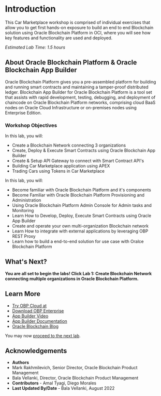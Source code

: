 # Introduction

This Car Marketplace workshop is comprised of individual exercises that allow you to get first hands-on exposure to build an end to end Blockchain solution using Oracle Blockchain Platform in OCI, where you will see how key features and functionality are used and deployed.

*Estimated Lab Time: 1.5 hours*

## About Oracle Blockchain Platform & Oracle Blockchain App Builder

Oracle Blockchain Platform gives you a pre-assembled platform for building and running smart contracts and maintaining a tamper-proof distributed ledger. Blockchain App Builder for Oracle Blockchain Platform is a tool set that assists with rapid development, testing, debugging, and deployment of chaincode on Oracle Blockchain Platform networks, comprising cloud BaaS nodes on Oracle Cloud Infrastructure or on-premises nodes using Enterprise Edition.


### Workshop Objectives

In this lab, you will:
- Create a Blockchain Network connecting 3 organizations
- Create, Deploy & Execute Smart Contracts using Oracle Blockchain App Builder
- Create & Setup API Gateway to connect with Smart Contract API's
- Building Car Marketplace application using APEX
- Trading Cars using Tokens in Car Marketplace

In this lab, you will:
- Become familiar with Oracle Blockchain Platform and it's components
- Become Familiar with Oracle Blockchain Platform Provisioning and Administration
- Using Oracle Blockchain Platform Admin Console for Admin tasks and Monitoring
- Learn How to Develop, Deploy, Execute Smart Contracts using Oracle App Builder
- Create and operate your own multi-organization Blockchain network
- Learn How to integrate with external applications by leveraging OBP REST Proxy
- Learn how to build a end-to-end solution for use case with Oralce Blockchain Platform

## What's Next?

  **You are all set to begin the labs! Click Lab 1: Create Blockchain Network connecting multiple organizations in Oracle Blockchain Platform.**

## Learn More

* [Try OBP Cloud at](https://www.oracle.com/application-development/cloud-services/blockchain-platform/)
* [Download OBP Enterprise](https://www.oracle.com/database/technologies/blockchain-platform-enterprise-edition.html)
* [App Builder Video](https://www.youtube.com/watch?v=nO0AniQCzVg)
* [App Builder Documentation](https://docs.oracle.com/en/cloud/paas/blockchain-cloud/usingoci/using-chaincode-development-tools.html)
* [Oracle Blockchain Blog](blogs.oracle.com/blockchain)

You may now [proceed to the next lab](../1-labs-obp-env-setup/obp-console.md).

## Acknowledgements

* **Authors** 
* Mark Rakhmilevich, Senior Director, Oracle Blockchain Product Management
* Bala Vellanki, Director, Oracle Blockchain Product Management
* **Contributors** -  Amal Tyagi, Diego Morales
* **Last Updated By/Date** - Bala Vellanki, August 2022
